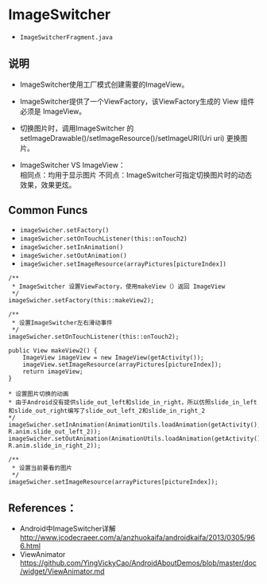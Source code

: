 # ImageSwitcher

- `ImageSwitcherFragment.java`

## 说明
- ImageSwitcher使用工厂模式创建需要的ImageView。
- ImageSwitcher提供了一个ViewFactory，该ViewFactory生成的 View 组件必须是 ImageView。
- 切换图片时，调用ImageSwitcher 的 setImageDrawable()/setImageResource()/setImageURI(Uri uri) 更换图片。

- ImageSwitcher VS ImageView：  
相同点：均用于显示图片
不同点：ImageSwitcher可指定切换图片时的动态效果，效果更炫。

## Common Funcs

- `imageSwicher.setFactory()`  
- `imageSwicher.setOnTouchListener(this::onTouch2)`
- `imageSwicher.setInAnimation()`
- `imageSwicher.setOutAnimation()`
- `imageSwicher.setImageResource(arrayPictures[pictureIndex])`

```
/**
 * ImageSwitcher 设置ViewFactory，使用makeView（）返回 ImageView
 */
imageSwicher.setFactory(this::makeView2);

/**
 * 设置ImageSwitcher左右滑动事件
 */
imageSwicher.setOnTouchListener(this::onTouch2);

```

```
public View makeView2() {
    ImageView imageView = new ImageView(getActivity());
    imageView.setImageResource(arrayPictures[pictureIndex]);
    return imageView;
}

```

```
* 设置图片切换的动画
* 由于Android没有提供slide_out_left和slide_in_right，所以仿照slide_in_left和slide_out_right编写了slide_out_left_2和slide_in_right_2
*/
imageSwicher.setInAnimation(AnimationUtils.loadAnimation(getActivity(), R.anim.slide_out_left_2));
imageSwicher.setOutAnimation(AnimationUtils.loadAnimation(getActivity(), R.anim.slide_in_right_2));

/**
 * 设置当前要看的图片
 */
imageSwicher.setImageResource(arrayPictures[pictureIndex]);
```
## References：
- Android中ImageSwitcher详解 http://www.jcodecraeer.com/a/anzhuokaifa/androidkaifa/2013/0305/966.html
- ViewAnimator https://github.com/YingVickyCao/AndroidAboutDemos/blob/master/doc/widget/ViewAnimator.md